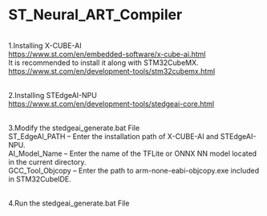 # ST_Neural_ART_Compiler

</BR>1.Installing X-CUBE-AI
</BR><https://www.st.com/en/embedded-software/x-cube-ai.html>
</BR>It is recommended to install it along with STM32CubeMX.
</BR><https://www.st.com/en/development-tools/stm32cubemx.html>

</BR>2.Installing STEdgeAI-NPU
</BR><https://www.st.com/en/development-tools/stedgeai-core.html>

</BR>3.Modify the stedgeai_generate.bat File
</BR>ST_EdgeAI_PATH – Enter the installation path of X-CUBE-AI and STEdgeAI-NPU.
</BR>AI_Model_Name – Enter the name of the TFLite or ONNX NN model located in the current directory.
</BR>GCC_Tool_Objcopy – Enter the path to arm-none-eabi-objcopy.exe included in STM32CubeIDE.

</BR>4.Run the stedgeai_generate.bat File
